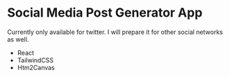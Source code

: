 # Social Media Post Generator App

Currently only available for twitter. I will prepare it for other social networks as well.

- React
- TailwindCSS
- Htm2Canvas
